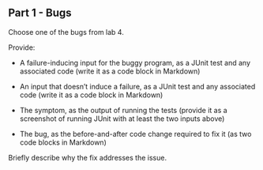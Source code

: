## Part 1 - Bugs
Choose one of the bugs from lab 4.

Provide:

* A failure-inducing input for the buggy program, as a JUnit test and any associated code (write it as a code block in Markdown)


* An input that doesn’t induce a failure, as a JUnit test and any associated code (write it as a code block in Markdown)


* The symptom, as the output of running the tests (provide it as a screenshot of running JUnit with at least the two inputs above)


* The bug, as the before-and-after code change required to fix it (as two code blocks in Markdown)


Briefly describe why the fix addresses the issue.
